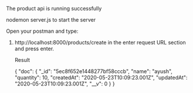 The product api is running successfully

nodemon server.js to start the server

Open your postman and type:

1. http://localhost:8000/products/create in the enter request URL section and press enter.

   Result
   
   {
   "doc": {
   "_id": "5ec8f652e1448277bf58cccb",
   "name": "ayush",
   "quantity": 10,
   "createdAt": "2020-05-23T10:09:23.001Z",
   "updatedAt": "2020-05-23T10:09:23.001Z",
   "__v": 0
   }
   }
